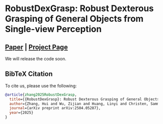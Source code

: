 # RobustDexGrasp: Robust Dexterous Grasping of General Objects from Single-view Perception

## [Paper](https://arxiv.org/abs/2504.05287) | [Project Page](https://zdchan.github.io/Robust_DexGrasp/) 

We will release the code soon.





## BibTeX Citation

To cite us, please use the following:

```bibtex
@article{zhang2025RobustDexGrasp,
  title={{RobustDexGrasp}: Robust Dexterous Grasping of General Objects from Single-view Perception},
  author={Zhang, Hui and Wu, Zijian and Huang, Linyi and Christen, Sammy and Song, Jie},
  journal={arXiv preprint arXiv:2504.05287},
  year={2025}
}
```
